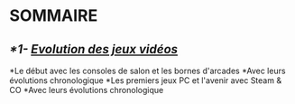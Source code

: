 # **SOMMAIRE**

## _*1- [Evolution des jeux vidéos](https://github.com/kevinniel/jeux-video/blob/master/Histoire/Evolution_JV.md)_

  *Le début avec les consoles de salon et les bornes d'arcades
    *Avec leurs évolutions chronologique
  *Les premiers jeux PC et l'avenir avec Steam & CO
    *Avec leurs évolutions chronologique